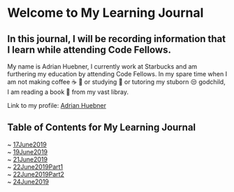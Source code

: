 # Welcome to My Learning Journal  
## In this journal, I will be recording information that I learn while attending Code Fellows. 

My name is Adrian Huebner, I currently work at Starbucks and am furthering my education by attending Code Fellows. In my spare time when I am not making coffee :coffee: :tea: or studying :school_satchel: or tutoring my stuborn :unamused: godchild, I am reading a book :book: from my vast libray.

Link to my profile: [Adrian Huebner](https://github.com/adrianhuebner)

## Table of Contents for My Learning Journal 
~ [17June2019](17June2019.md)  
~ [19June2019](19June2019.md)  
~ [21June2019](21June2019.md)  
~ [22June2019Part1](22June2019.md)  
~ [22June2019Part2](22June2019.md)  
~ [24June2019](24June2019.md) 